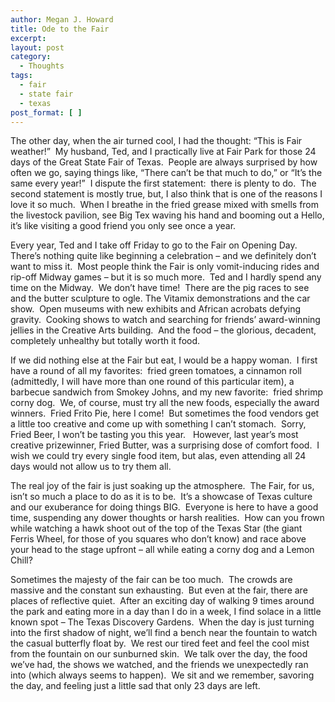 ```yaml
---
author: Megan J. Howard
title: Ode to the Fair
excerpt:
layout: post
category:
  - Thoughts
tags:
  - fair
  - state fair
  - texas
post_format: [ ]
---
```

The other day, when the air turned cool, I had the thought: “This is Fair weather!”  My husband, Ted, and I practically live at Fair Park for those 24 days of the Great State Fair of Texas.  People are always surprised by how often we go, saying things like, “There can’t be that much to do,” or “It’s the same every year!”  I dispute the first statement:  there is plenty to do.  The second statement is mostly true, but, I also think that is one of the reasons I love it so much.  When I breathe in the fried grease mixed with smells from the livestock pavilion, see Big Tex waving his hand and booming out a Hello, it’s like visiting a good friend you only see once a year.

Every year, Ted and I take off Friday to go to the Fair on Opening Day.  There’s nothing quite like beginning a celebration – and we definitely don’t want to miss it.  Most people think the Fair is only vomit-inducing rides and rip-off Midway games – but it is so much more.  Ted and I hardly spend any time on the Midway.  We don’t have time!  There are the pig races to see and the butter sculpture to ogle. The Vitamix demonstrations and the car show.  Open museums with new exhibits and African acrobats defying gravity.  Cooking shows to watch and searching for friends’ award-winning jellies in the Creative Arts building.  And the food – the glorious, decadent, completely unhealthy but totally worth it food.

If we did nothing else at the Fair but eat, I would be a happy woman.  I first have a round of all my favorites:  fried green tomatoes, a cinnamon roll (admittedly, I will have more than one round of this particular item), a barbecue sandwich from Smokey Johns, and my new favorite:  fried shrimp corny dog.  We, of course, must try all the new foods, especially the award winners.  Fried Frito Pie, here I come!  But sometimes the food vendors get a little too creative and come up with something I can’t stomach.  Sorry, Fried Beer, I won’t be tasting you this year.   However, last year’s most creative prizewinner, Fried Butter, was a surprising dose of comfort food.  I wish we could try every single food item, but alas, even attending all 24 days would not allow us to try them all.

The real joy of the fair is just soaking up the atmosphere.  The Fair, for us, isn’t so much a place to do as it is to be.  It’s a showcase of Texas culture and our exuberance for doing things BIG.  Everyone is here to have a good time, suspending any dower thoughts or harsh realities.  How can you frown while watching a hawk shoot out of the top of the Texas Star (the giant Ferris Wheel, for those of you squares who don’t know) and race above your head to the stage upfront – all while eating a corny dog and a Lemon Chill?

Sometimes the majesty of the fair can be too much.  The crowds are massive and the constant sun exhausting.  But even at the fair, there are places of reflective quiet.  After an exciting day of walking 9 times around the park and eating more in a day than I do in a week, I find solace in a little known spot – The Texas Discovery Gardens.  When the day is just turning into the first shadow of night, we’ll find a bench near the fountain to watch the casual butterfly float by.  We rest our tired feet and feel the cool mist from the fountain on our sunburned skin.  We talk over the day, the food we’ve had, the shows we watched, and the friends we unexpectedly ran into (which always seems to happen).  We sit and we remember, savoring the day, and feeling just a little sad that only 23 days are left.